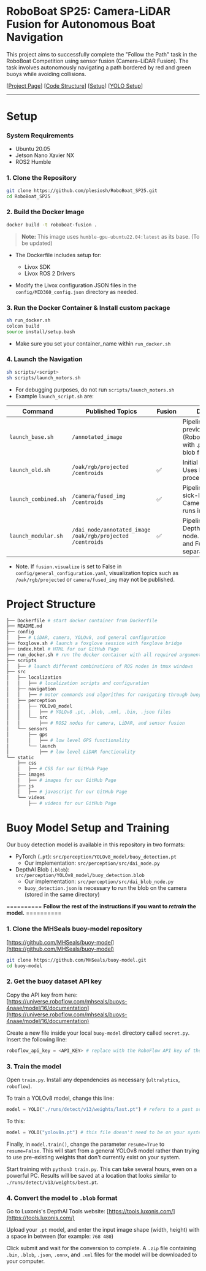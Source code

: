# RoboBoat SP25: Camera-LiDAR Fusion for Autonomous Boat Navigation
This project aims to successfully complete the "Follow the Path" task in the RoboBoat Competition using sensor fusion (Camera–LiDAR Fusion). The task involves autonomously navigating a path bordered by red and green buoys while avoiding collisions.

[[Project Page](https://plesiosh.github.io/RoboBoat_SP25/)] 
[[Code Structure](#project-structure)]
[[Setup](#setup)]
[[YOLO Setup](#buoy-model-setup-and-training)]


---
# Setup 
### System Requirements
- Ubuntu 20.05
- Jetson Nano Xavier NX
- ROS2 Humble


### 1. Clone the Repository

```bash
git clone https://github.com/plesiosh/RoboBoat_SP25.git
cd RoboBoat_SP25
````

### 2. Build the Docker Image

```bash
docker build -t roboboat-fusion .
```

> **Note:** This image uses `humble-gpu-ubuntu22.04:latest` as its base. (To be updated)

* The Dockerfile includes setup for:

  * Livox SDK
  * Livox ROS 2 Drivers

- Modify the Livox configuration JSON files in the `config/MID360_config.json` directory as needed.

### 3. Run the Docker Container & Install custom package

```bash
sh run_docker.sh
colcon build
source install/setup.bash
```
- Make sure you set your container_name within `run_docker.sh`


### 4. Launch the Navigation

```bash
sh scripts/<script>
sh scripts/launch_motors.sh
```

- For debugging purposes, do not run `scripts/launch_motors.sh`
- Example `launch_script.sh` are:
   
| Command              | Published Topics                                                                 | Fusion             |Description                                                                                     |
|----------------------|----------------------------------------------------------------------------------|--------------------|-------------------------------------------------------------------------------------------------|
| `launch_base.sh`     | `/annotated_image`                                                               |                    |  Pipeline based on previous system (RoboBoat 2024) with .pt instead of blob file. |
| `launch_old.sh`      | `/oak/rgb/projected`<br>`/centroids`                                             | ✅                 |  Initial Prototype. Uses ROS2 Image for processing frames.                                       |
| `launch_combined.sh` | `/camera/fused_img`<br>`/centroids`                                              | ✅                 |  Pipeline based on sick-lidar. Camera/YOLO/Fusion runs in single node.                          |
| `launch_modular.sh`  | `/dai_node/annotated_image`<br>`/oak/rgb/projected`<br>`/centroids`              | ✅                 |  Pipeline with DepthAI-inference node. Camera/YOLO and Fusion node are separated.               |

- Note. If `fusion.visualize` is set to False in `config/general_configuration.yaml`, visualization topics such as `/oak/rgb/projected` or `camera/fused_img` may not be published.


# Project Structure

```python   
├── Dockerfile # start docker container from Dockerfile
├── README.md
├── config
│   ├── # LiDAR, camera, YOLOv8, and general configuration
├── foxglove.sh # launch a foxglove session with foxglove bridge
├── index.html # HTML for our GitHub Page
├── run_docker.sh # run the docker container with all required arguments
├── scripts
│   ├── # launch different combinations of ROS nodes in tmux windows
├── src
│   ├── localization 
│   │   ├── # localization scripts and configuration
│   ├── navigation
│   │   ├── # motor commands and algorithms for navigating through buoys
│   ├── perception
│   │   ├── YOLOv8_model
│   │   │   ├── # YOLOv8 .pt, .blob, .xml, .bin, .json files
│   │   └── src
│   │       ├── # ROS2 nodes for camera, LiDAR, and sensor fusion
│   └── sensors
│       ├── gps
│       │   ├── # low level GPS functionality
│       └── launch
│           ├── # low level LiDAR functionality
└── static
    ├── css
    │   ├── # CSS for our GitHub Page 
    ├── images
    │   ├── # images for our GitHub Page
    ├── js
    │   ├── # javascript for our GitHub Page
    └── videos
        ├── # videos for our GitHub Page
```


# Buoy Model Setup and Training

Our buoy detection model is available in this repository in two formats:
- PyTorch (`.pt`): `src/perception/YOLOv8_model/buoy_detection.pt`
  - Our implementation: `src/perception/src/dai_node.py`
- DepthAI Blob (`.blob`): `src/perception/YOLOv8_model/buoy_detection.blob`
  - Our implementation: `src/perception/src/dai_blob_node.py`
  - `buoy_detection.json` is necessary to run the blob on the camera (stored in the same directory)

========== **Follow the rest of the instructions if you want to _retrain_ the model.** ==========

### 1. Clone the MHSeals buoy-model repository

[https://github.com/MHSeals/buoy-model](https://github.com/MHSeals/buoy-model)

```bash
git clone https://github.com/MHSeals/buoy-model.git
cd buoy-model
```

### 2. Get the buoy dataset API key

Copy the API key from here: [https://universe.roboflow.com/mhseals/buoys-4naae/model/16/documentation](https://universe.roboflow.com/mhseals/buoys-4naae/model/16/documentation)

Create a new file inside your local `buoy-model` directory called `secret.py`. Insert the following line:

```python
roboflow_api_key = <API_KEY> # replace with the RoboFlow API key of the dataset
```

### 3. Train the model

Open `train.py`. Install any dependencies as necessary (`ultralytics`, `roboflow`).

To train a YOLOv8 model, change this line:
```python
model = YOLO("./runs/detect/v13/weights/last.pt") # refers to a past set of weights that doesn't exist for us
```
To this:
```python
model = YOLO("yolov8n.pt") # this file doesn't need to be on your system
```

Finally, in `model.train()`, change the parameter `resume=True` to `resume=False`. This will start from a general YOLOv8 model rather than trying to use pre-existing weights that don't currently exist on your system.

Start training with `python3 train.py`. This can take several hours, even on a powerful PC. Results will be saved at a location that looks similar to `./runs/detect/v13/weights/best.pt`.

### 4. Convert the model to `.blob` format

Go to Luxonis's DepthAI Tools website: [https://tools.luxonis.com/](https://tools.luxonis.com/)

Upload your `.pt` model, and enter the input image shape (width, height) with a space in between (for example: `768 480`)

Click submit and wait for the conversion to complete. A `.zip` file containing `.bin`, `.blob`, `.json`, `.onnx`, and `.xml` files for the model will be downloaded to your computer.
